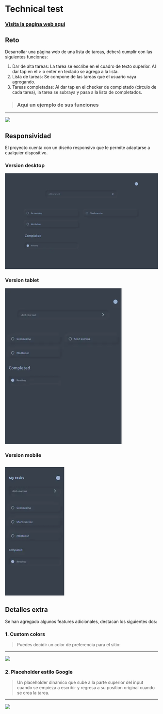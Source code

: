 # Technical test
### [Visita la pagina web aqui](https://nestorrig.github.io/technical-test/)

## Reto
Desarrollar una página web de una lista de tareas, deberá cumplir con las
siguientes funciones:
1. Dar de alta tareas: La tarea se escribe en el cuadro de texto superior.
Al dar tap en el > o enter en teclado se agrega a la lista.
2. Lista de tareas: Se compone de las tareas que el usuario vaya
agregando.
3. Tareas completadas: Al dar tap en el checker de completado
(círculo de cada tarea), la tarea se subraya y pasa a la lista de
completados.

> ### Aqui un ejemplo de sus funciones
---
![](https://media.giphy.com/media/v1.Y2lkPTc5MGI3NjExOWNqOHhyZndqbnV5YjltaTh6M3JhbGRvcml0b3N2ZGY0cThsYXE0byZlcD12MV9pbnRlcm5hbF9naWZfYnlfaWQmY3Q9Zw/hstysiozjK9avbJjbY/giphy.gif)
## Responsividad
El proyecto cuenta con un diseño responsivo que le permite adaptarse a cualquier dispositivo.
### Version desktop
![](./src/assets/img/desktop.webp)
### Version tablet
![](./src/assets/img/tablet.webp)
### Version mobile
![](./src/assets/img/mobile.webp)
---
## Detalles extra
Se han agregado algunos features adicionales, destacan los siguientes dos:

### 1. Custom colors
> Puedes decidir un color de preferencia para el sitio:
---
 ![](https://media.giphy.com/media/v1.Y2lkPTc5MGI3NjExaHBsNGFhcGc5NGNqM293eWkxZWQ0c3NlOHJhb295cDB0cmhhMGphNiZlcD12MV9pbnRlcm5hbF9naWZfYnlfaWQmY3Q9Zw/tVB0xhPKOoUhtA28C6/source.gif)

### 2. Placeholder estilo Google
> Un placeholder dinamico que sube a la parte superior del input cuando se empieza a escribir y regresa a su position original cuando se crea la tarea.
---
![](https://media.giphy.com/media/v1.Y2lkPTc5MGI3NjExajFlaG43cnN6OWtqb3MydTltNWszYmFleXpxZzFhZDQxZWxud2I3NCZlcD12MV9pbnRlcm5hbF9naWZfYnlfaWQmY3Q9Zw/8WT7wxUDm9mzrJkvXb/giphy.gif)